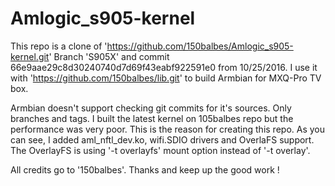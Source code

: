 # Amlogic_s905-kernel

This repo is a clone of 'https://github.com/150balbes/Amlogic_s905-kernel.git'
Branch 'S905X' and commit 66e9aae29c8d30240740d7d69f43eabf922591e0 from 10/25/2016.
I use it with 'https://github.com/150balbes/lib.git' to build Armbian for MXQ-Pro TV box.

Armbian doesn't support checking git commits for it's sources. Only branches and tags.
I built the latest kernel on 105balbes repo but the performance was very poor.
This is the reason for creating this repo.
As you can see, I added aml_nftl_dev.ko, wifi.SDIO drivers and OverlaFS support.
The OverlayFS is using '-t overlayfs' mount option instead of '-t overlay'.  

All credits go to '150balbes'. Thanks and keep up the good work ! 
